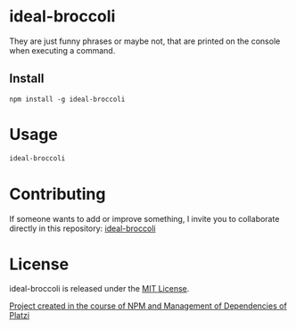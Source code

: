 # ideal-broccoli

They are just funny phrases or maybe not, that are printed on the console when executing a command.

## Install

```npm
npm install -g ideal-broccoli
```

# Usage

```bash
ideal-broccoli
```

# Contributing
If someone wants to add or improve something, I invite you to collaborate directly in this repository: [ideal-broccoli](https://github.com/FranciscoImanolSuarez/ideal-broccoli)

# License
ideal-broccoli is released under the [MIT License](https://opensource.org/licenses/MIT).


[Project created in the course of NPM and Management of Dependencies of Platzi](https://platzi.com/clases/npm/)
